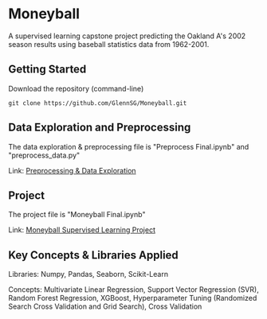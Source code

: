 # Moneyball
A supervised learning capstone project predicting the Oakland A's 2002 season results using baseball statistics data from 1962-2001. 
## Getting Started
Download the repository (command-line)

`git clone https://github.com/GlennSG/Moneyball.git`

## Data Exploration and Preprocessing
The data exploration & preprocessing file is "Preprocess Final.ipynb" and "preprocess_data.py" 

Link: [Preprocessing & Data Exploration](https://github.com/GlennSG/Moneyball/blob/master/Preprocess%20Final.ipynb)

## Project
The project file is "Moneyball Final.ipynb"

Link: [Moneyball Supervised Learning Project](https://github.com/GlennSG/Moneyball/blob/master/Moneyball%20Final%20.ipynb)

## Key Concepts & Libraries Applied

Libraries: Numpy, Pandas, Seaborn, Scikit-Learn

Concepts: Multivariate Linear Regression, Support Vector Regression (SVR), Random Forest Regression, XGBoost, Hyperparameter Tuning (Randomized Search Cross Validation and Grid Search), Cross Validation
